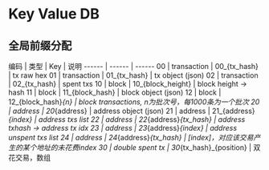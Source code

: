 # Key Value DB

## 全局前缀分配

编码 | 类型 | Key | 说明 
------ | ------ | ------
00 | transaction | 00_{tx_hash} | tx raw hex
01 | transaction | 01_{tx_hash} | tx object (json)
02 | transaction | 02_{tx_hash} | spent txs
10 | block | 10_{block_height} | block height -> hash
11 | block | 11_{block_hash} | block object (json)
12 | block | 12_{block_hash}_{n} | block transactions, n为批次号，每1000条为一个批次
20 | address | 20_{address} | address object (json) 
21 | address | 21_{address}_{index} | address txs list
22 | address | 22_{address}_{tx_hash} | address txhash -> address tx idx
23 | address | 23_{address}_{index} | address unspent txs list
24 | address | 24_{address}_{tx_hash} | [index]，对应该交易产生的某个地址的未花费index
30 | double spent tx | 30_{tx_hash}_{position} | 双花交易，数组
